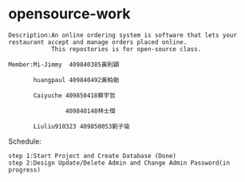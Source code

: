 # opensource-work
    Description:An online ordering system is software that lets your restaurant accept and manage orders placed online.
                This repostories is for open-source class.
    
    Member:Mi-Jimmy  409840385黃則穎

           huangpaul 409840492黃柏勛

           Caiyuche 409850418蔡宇哲

                    409840148林士傑

           Liuliu910323 409850053劉子瑜
           

Schedule:
    
    
    
    step 1:Start Project and Create Database (Done)          
    step 2:Design Update/Delete Admin and Change Admin Password(in progress)


